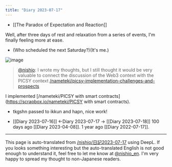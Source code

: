 ```yaml
---
title: "Diary 2023-07-17"
---
```



- [[The Paradox of Expectation and Reaction]]

Well, after three days of rest and relaxation from a series of events, I'm finally feeling more at ease.
- (Who scheduled the next Saturday?)(It's me.)

![image](https://gyazo.com/18b3351e26332379be46eacf6ad7bbe4/thumb/1000)

> [@nishio](https://twitter.com/nishio/status/1680976513062309889): I wrote my thoughts, but I still thought it would be very valuable to connect the discussion of the Web3 context with the PICSY context
> [/nameteki/picsy-implementation-challenges-and-prospects](https://scrapbox.io/nameteki/picsy-implementation-challenges-and-prospects)

I implemented [/nameteki/PICSY with smart contracts](https://scrapbox.io/nameteki/PICSY with smart contracts).
- tkgshn passed to ikkun and hapn, nice work!


- [[Diary 2023-07-16]] ←Diary 2023-07-17 → [[Diary 2023-07-18]]
100 days ago [[Diary 2023-04-08]].
1 year ago [[Diary 2022-07-17]].
---
This page is auto-translated from [/nishio/日記2023-07-17](https://scrapbox.io/nishio/日記2023-07-17) using DeepL. If you looks something interesting but the auto-translated English is not good enough to understand it, feel free to let me know at [@nishio_en](https://twitter.com/nishio_en). I'm very happy to spread my thought to non-Japanese readers.